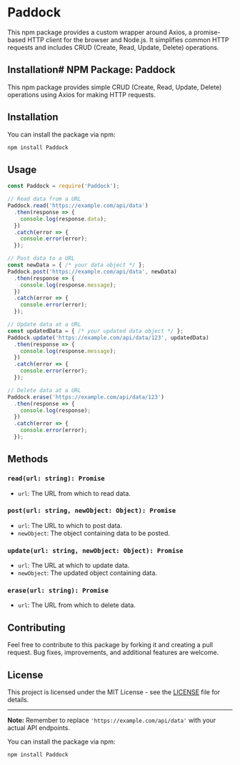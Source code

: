 # Paddock

This npm package provides a custom wrapper around Axios, a promise-based HTTP client for the browser and Node.js. It simplifies common HTTP requests and includes CRUD (Create, Read, Update, Delete) operations.

## Installation# NPM Package: Paddock

This npm package provides simple CRUD (Create, Read, Update, Delete) operations using Axios for making HTTP requests.

## Installation

You can install the package via npm:

```bash
npm install Paddock
```

## Usage

```javascript
const Paddock = require('Paddock');

// Read data from a URL
Paddock.read('https://example.com/api/data')
  .then(response => {
    console.log(response.data);
  })
  .catch(error => {
    console.error(error);
  });

// Post data to a URL
const newData = { /* your data object */ };
Paddock.post('https://example.com/api/data', newData)
  .then(response => {
    console.log(response.message);
  })
  .catch(error => {
    console.error(error);
  });

// Update data at a URL
const updatedData = { /* your updated data object */ };
Paddock.update('https://example.com/api/data/123', updatedData)
  .then(response => {
    console.log(response.message);
  })
  .catch(error => {
    console.error(error);
  });

// Delete data at a URL
Paddock.erase('https://example.com/api/data/123')
  .then(response => {
    console.log(response);
  })
  .catch(error => {
    console.error(error);
  });
```

## Methods

### `read(url: string): Promise`

- `url`: The URL from which to read data.

### `post(url: string, newObject: Object): Promise`

- `url`: The URL to which to post data.
- `newObject`: The object containing data to be posted.

### `update(url: string, newObject: Object): Promise`

- `url`: The URL at which to update data.
- `newObject`: The updated object containing data.

### `erase(url: string): Promise`

- `url`: The URL from which to delete data.

## Contributing

Feel free to contribute to this package by forking it and creating a pull request. Bug fixes, improvements, and additional features are welcome.

## License

This project is licensed under the MIT License - see the [LICENSE](LICENSE) file for details.

---

**Note:** Remember to replace `'https://example.com/api/data'` with your actual API endpoints.

You can install the package via npm:

```bash
npm install Paddock
